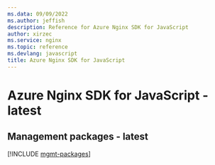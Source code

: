 ```yaml
---
ms.data: 09/09/2022
ms.author: jeffish
description: Reference for Azure Nginx SDK for JavaScript
author: xirzec
ms.service: nginx
ms.topic: reference
ms.devlang: javascript
title: Azure Nginx SDK for JavaScript
---
```

# Azure Nginx SDK for JavaScript - latest

## Management packages - latest
[!INCLUDE [mgmt-packages](nginx-mgmt-index.md)]